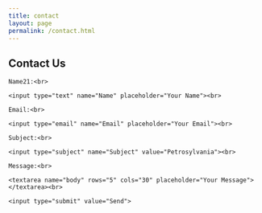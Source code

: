 ```yaml
---
title: contact
layout: page
permalink: /contact.html
---
```

<div class="contactForm">
<h2>Contact Us</h2>
<form action="mailto:libraryrdds@pobox.upenn.edu,jfarm@upenn.edu" method="post" enctype="text/plain">

    Name21:<br>

    <input type="text" name="Name" placeholder="Your Name"><br>

    Email:<br>

    <input type="email" name="Email" placeholder="Your Email"><br>
    
    Subject:<br>
    
    <input type="subject" name="Subject" value="Petrosylvania"><br>

    Message:<br>

    <textarea name="body" rows="5" cols="30" placeholder="Your Message"></textarea><br>

    <input type="submit" value="Send">

  </form>
